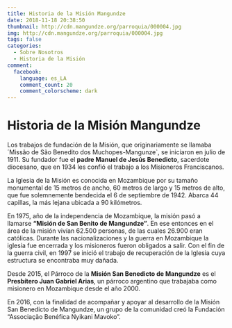 ```yaml
---
title: Historia de la Misión Mangundze
date: 2018-11-18 20:38:50
thumbnail: http://cdn.mangundze.org/parroquia/000004.jpg
img: http://cdn.mangundze.org/parroquia/000004.jpg
tags: false
categories:
  - Sobre Nosotros
  - Historia de la Misión
comment:
  facebook:
    language: es_LA
    comment_count: 20
    comment_colorscheme: dark
---
```


# Historia de la Misión Mangundze

Los trabajos de fundación de la Misión, que originariamente se llamaba ´Missão de São Benedito dos Muchopes-Mangunze`, se iniciaron en julio de 1911. Su fundador fue el **padre Manuel de Jesús Benedicto**, sacerdote diocesano, que en 1934 les confió el trabajo a los Misioneros Franciscanos. 

La Iglesia de la Misión es conocida en Mozambique por su tamaño monumental de 15 metros de ancho, 60 metros de largo y 15 metros de alto, que fue solemnemente bendecida el 6 de septiembre de 1942. Abarca 44 capillas, la más lejana ubicada a 90 kilómetros.

En 1975, año de la independencia de Mozambique, la misión pasó a llamarse **“Misión de San Benito de Mangundze”**.  En ese entonces en el área de la misión vivían 62.500 personas, de las cuales 26.900 eran católicas.  Durante las nacionalizaciones y la guerra en Mozambique la iglesia fue encerrada y los misioneros fueron obligados a salir. Con el fin de la guerra civil, en 1997 se inició el trabajo de recuperación de la Iglesia cuya estructura se encontraba muy dañada. 

Desde 2015, el Párroco de la **Misión San Benedicto de Mangundze** es el **Presbítero Juan Gabriel Arias**, un párroco argentino que trabajaba como misionero en Mozambique desde el año 2000. 

En 2016, con la finalidad de acompañar y apoyar al desarrollo de la Misión San Benedicto de Mangundze, un grupo de la comunidad creó la Fundación “Associação Benéfica Nyikani Mavoko”.
